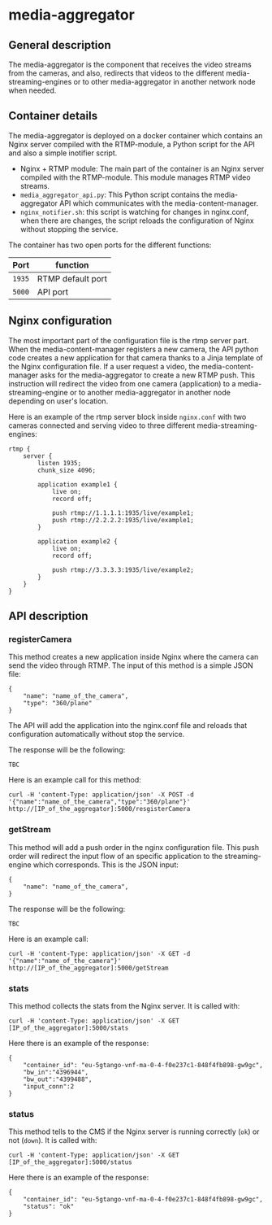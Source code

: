 # media-aggregator
## General description
The media-aggregator is the component that receives the video streams 
from the cameras, and also, redirects that videos to the different 
media-streaming-engines or to other media-aggregator in another network 
node when needed.

## Container details 
The media-aggregator is deployed on a docker container which contains an
Nginx server compiled with the RTMP-module, a Python script for the API 
and also a simple inotifier script. 
* Nginx + RTMP module: The main part of the container is an Nginx server
compiled with the RTMP-module. This module manages RTMP video streams. 
* ```media_aggregator_api.py```: This Python script contains the media-aggregator
API which communicates with the media-content-manager.
* ```nginx_notifier.sh```: this script is watching for changes in nginx.conf, when 
there are changes, the script reloads the configuration of Nginx 
without stopping the service.

The container has two open ports for the different functions: 

| Port | function |
| --- | --- |
| `1935` | RTMP default port |
| `5000` | API port |


## Nginx configuration
The most important part of the configuration file is the rtmp server part. 
When the media-content-manager registers a new camera, the API python code
creates a new application for that camera thanks to a Jinja template of
the Nginx configuration file. If a user request a video, the media-content-manager
asks for the media-aggregator to create a new RTMP push. This instruction 
will redirect the video from one camera (application) to a media-streaming-engine
or to another media-aggregator in another node depending on user's location. 

Here is an example of the rtmp server block inside ```nginx.conf``` with two cameras connected 
and serving video to three different media-streaming-engines:
```
rtmp {
    server {
        listen 1935;
        chunk_size 4096;

        application example1 {
            live on;
            record off;
            
            push rtmp://1.1.1.1:1935/live/example1;
            push rtmp://2.2.2.2:1935/live/example1;
        }
        
        application example2 {
            live on;
            record off;
            
            push rtmp://3.3.3.3:1935/live/example2;
        }
    }
}
```

## API description
### registerCamera
This method creates a new application inside Nginx where the camera can send the video through RTMP. The input of this method is a simple JSON file:

    {
		"name": "name_of_the_camera",
		"type": "360/plane"
	}

The API will add the application into the nginx.conf file and reloads that configuration automatically without stop the service. 

The response will be the following:

    TBC

Here is an example call for this method:

    curl -H 'content-Type: application/json' -X POST -d '{"name":"name_of_the_camera","type":"360/plane"}' http://[IP_of_the_aggregator]:5000/resgisterCamera

### getStream
This method will add a push order in the nginx configuration file. This push order will redirect the input flow of an specific application to the streaming-engine which corresponds. This is the JSON input:

    {
		"name": "name_of_the_camera",
	}
    
The response will be the following:

    TBC

Here is an example call:

    curl -H 'content-Type: application/json' -X GET -d '{"name":"name_of_the_camera"}' http://[IP_of_the_aggregator]:5000/getStream

### stats
This method collects the stats from the Nginx server. It is called with:
        
    curl -H 'content-Type: application/json' -X GET [IP_of_the_aggregator]:5000/stats    

Here there is an example of the response:

    {
        "container_id": "eu-5gtango-vnf-ma-0-4-f0e237c1-848f4fb898-gw9gc",
        "bw_in":"4396944",
        "bw_out":"4399488",
        "input_conn":2
    }

### status
This method tells to the CMS if the Nginx server is running correctly (`ok`) or not (`down`). It is called with:

    curl -H 'content-Type: application/json' -X GET [IP_of_the_aggregator]:5000/status
    
Here there is an example of the response:

    {
        "container_id": "eu-5gtango-vnf-ma-0-4-f0e237c1-848f4fb898-gw9gc", 
        "status": "ok"
    }

    
